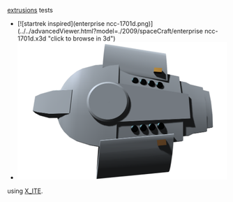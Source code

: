 [extrusions](http://www.web3d.org/documents/specifications/19775-1/V3.3/Part01/components/geometry3D.html#Extrusion) tests 

* [![startrek inspired](enterprise ncc-1701d.png)](../../advancedViewer.html?model=./2009/spaceCraft/enterprise ncc-1701d.x3d "click to browse in 3d")
* [![another startrek](defiant.png)](../../advancedViewer.html?model=./2009/spaceCraft/DefiantByExtrusion.x3d "click to browse in 3d")

using [X_ITE](http://create3000.de/x_ite).
